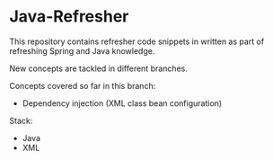 # Java-Refresher

This repository contains refresher code snippets in written as part of refreshing Spring and Java knowledge.

New concepts are tackled in different branches.

Concepts covered so far in this branch:
- Dependency injection (XML class bean configuration)

Stack:
- Java
- XML